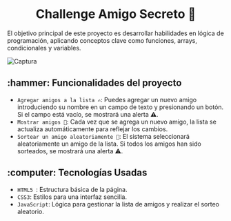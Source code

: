 <h1 align="center">Challenge Amigo Secreto  👫</h1>
<p>El objetivo principal de este proyecto es desarrollar habilidades en lógica de programación, aplicando conceptos clave como funciones, arrays, condicionales y variables. </p>

![Captura](https://github.com/user-attachments/assets/a9b99c73-2d19-43b5-85e8-5a9fd8385287)


<h2>:hammer: Funcionalidades del proyecto</h2>

- `Agregar amigos a la lista ✍️`: Puedes agregar un nuevo amigo introduciendo su nombre en un campo de texto y presionando un botón. Si el campo está vacío, se mostrará una alerta ⚠️.
- `Mostrar amigos 📝`:  Cada vez que se agrega un nuevo amigo, la lista se actualiza automáticamente para reflejar los cambios.
- `Sortear un amigo aleatoriamente 🎉`: El sistema seleccionará aleatoriamente un amigo de la lista. Si todos los amigos han sido sorteados, se mostrará una alerta ⚠️.

<h2>:computer: Tecnologías Usadas</h2>

- `HTML5 `: Estructura básica de la página.
- `CSS3`: Estilos para una interfaz sencilla.
- `JavaScript`: Lógica para gestionar la lista de amigos y realizar el sorteo aleatorio.
